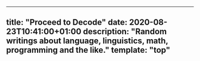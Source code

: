  ---
 title: "Proceed to Decode"
 date: 2020-08-23T10:41:00+01:00
 description: "Random writings about language, linguistics, math, programming and the like."
 template: "top"
 ---